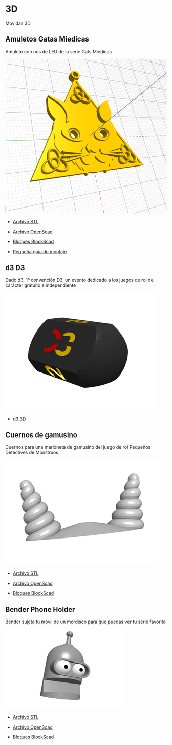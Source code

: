 # 3D
Movidas 3D

## Amuletos Gatas Miedicas

Amuleto con oos de LED de la serie Gats Miedicas

![Imagen](https://github.com/lobotic/3D/blob/main/Scaredy%20Cats%20Amulet/Scaredy%20cats%20amulet.png)

* [Archivo STL](https://github.com/lobotic/3D/blob/main/Scaredy%20Cats%20Amulet/Scaredy%20cats%20amulet.stl)

* [Archivo OpenScad](https://github.com/lobotic/3D/blob/main/Scaredy%20Cats%20Amulet/Scaredy%20cats%20amulet.scad)

* [Bloques BlockScad](https://github.com/lobotic/3D/blob/main/Scaredy%20Cats%20Amulet/Scaredy%20cats%20amulet.xml)
  
* [Pequeña guía de montaje](https://github.com/lobotic/3D/blob/main/Scaredy%20Cats%20Amulet/Scaredy%20Cats%20Amulet.pdf)

## d3 D3

Dado d3, 1ª convención D3, un evento dedicado a los juegos de rol de carácter gratuito e independiente

![Imagen](https://github.com/lobotic/3D/blob/main/Dado%20d3%20D3/d3_1.png)

* [d3 3D](https://github.com/lobotic/3D/blob/main/Dado%20d3%20D3)

## Cuernos de gamusino

Cuernos para una marioneta de gamusino del juego de rol Pequeños Detectives de Monstruos

![Imagen](https://github.com/lobotic/3D/blob/main/CuernosDeGamusino/CuernosDeGamusino.png)

* [Archivo STL](https://github.com/lobotic/3D/blob/main/CuernosDeGamusino/CuernosDeGamusino.stl)

* [Archivo OpenScad](https://github.com/lobotic/3D/blob/main/CuernosDeGamusino/CuernosDeGamusino.scad)

* [Bloques BlockScad](https://github.com/lobotic/3D/blob/main/CuernosDeGamusino/CuernosDeGamusino.xml)


## Bender Phone Holder

Bender sujeta tu móvil de un mordisco para que puedas ver tu serie favorita

<img src="https://github.com/lobotic/3D/blob/main/Bender%20Phone%20Holder/Bender%20Phole%20Holder.jpg" width="370" height="250">

* [Archivo STL](https://github.com/lobotic/3D/blob/main/Bender%20Phone%20Holder/Bender%20Phone%20Holder.stl)

* [Archivo OpenScad](https://github.com/lobotic/3D/blob/main/Bender%20Phone%20Holder/Bender_Phone_Holder.scad)

* [Bloques BlockScad](https://github.com/lobotic/3D/blob/main/Bender%20Phone%20Holder/Bender%20Phone%20Holder.xml)

